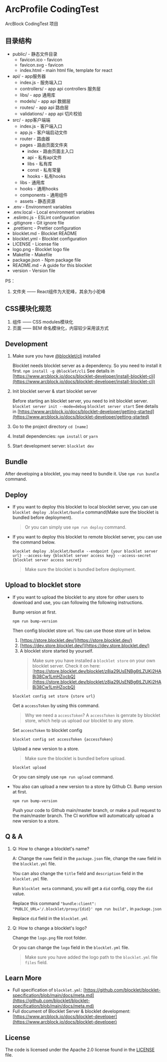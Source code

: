 # ArcProfile CodingTest

ArcBlock CodingTest 项目

## 目录结构

- public/ - 静态文件目录
  - favicon.ico - favicon
  - favicon.svg - favicon
  - index.html - main html file, template for react
- api/    - app服务器
  - index.js - 服务端入口
  - controllers/ - app api controllers 服务层
  - libs/ - app 通用库
  - models/ - app api 数据层
  - routes/ - app api 路由层
  - validations/ - app api 切片校验
- src/    - app客户端端
  - index.js - 客户端入口
  - app.js   - 客户端启动文件
  - router   - 路由器
  - pages    - 路由页面文件夹
      - index - 路由页面主入口
      - api  - 私有api文件
      - libs - 私有库
      - const - 私有常量
      - hooks - 私有hooks
  - libs     - 通用库
  - hooks    - 通用hooks
  - components    - 通用组件
  - assets   - 静态资源
- .env - Environment variables
- .env.local - Local environment variables
- .eslintrc.js - ESLint configuration
- .gitignore - Git ignore file
- .prettierrc - Prettier configuration
- blocklet.md - Blocklet README
- blocklet.yml - Blocklet configuration
- LICENSE - License file
- logo.png - Blocklet logo file
- Makefile - Makefile
- package.json - Npm package file
- README.md - A guide for this blocklet
- version - Version file

PS： 
1. 文件夹 —— React组件为大驼峰，其余为小驼峰

## CSS模块化规范

1. 组件 —— CSS modules模块化
2. 页面 —— BEM 命名模块化，内容较少采用该方式
 
## Development

1. Make sure you have [@blocklet/cli](https://www.npmjs.com/package/@blocklet/cli) installed

   Blocklet needs blocklet server as a dependency. So you need to install it first.
   `npm install -g @blocklet/cli`
   See details in [https://www.arcblock.io/docs/blocklet-developer/install-blocklet-cli](https://www.arcblock.io/docs/blocklet-developer/install-blocklet-cli)

2. Init blocklet server & start blocklet server

   Before starting an blocklet server, you need to init blocklet server.
   `blocklet server init --mode=debug`
   `blocklet server start`
   See details in [https://www.arcblock.io/docs/blocklet-developer/getting-started](https://www.arcblock.io/docs/blocklet-developer/getting-started)

3. Go to the project directory `cd [name]`
4. Install dependencies: `npm install` or `yarn`
5. Start development server: `blocklet dev`

## Bundle

After developing a blocklet, you may need to bundle it. Use `npm run bundle` command.

## Deploy

- If you want to deploy this blocklet to local blocklet server, you can use `blocklet deploy .blocklet/bundle` command(Make sure the blocklet is bundled before deployment).
  > Or you can simply use `npm run deploy` command.
- If you want to deploy this blocklet to remote blocklet server, you can use the command below.

  ```shell
  blocklet deploy .blocklet/bundle --endpoint {your blocklet server url} --access-key {blocklet server access key} --access-secret {blocklet server access secret}
  ```

  > Make sure the blocklet is bundled before deployment.

## Upload to blocklet store

- If you want to upload the blocklet to any store for other users to download and use, you can following the following instructions.

  Bump version at first.

  ```shell
  npm run bump-version
  ```

  Then config blocklet store url.
  You can use those store url in below.

  1. [https://store.blocklet.dev/](https://store.blocklet.dev/)
  2. [https://dev.store.blocklet.dev/](https://dev.store.blocklet.dev/)
  3. A blocklet store started by yourself.
     > Make sure you have installed a `blocklet store` on your own blocklet server. Check it on here: [https://store.blocklet.dev/blocklet/z8ia29UsENBg6tLZUKi2HABj38Cw1LmHZocbQ](https://store.blocklet.dev/blocklet/z8ia29UsENBg6tLZUKi2HABj38Cw1LmHZocbQ)

  ```shell
  blocklet config set store {store url}
  ```

  Get a `accessToken` by using this command.

  > Why we need a `accessToken`?
  > A `accessToken` is genrate by blocklet store, which help us upload our blocklet to any store.

  Set `accessToken` to blocklet config

  ```shell
  blocklet config set accessToken {accessToken}
  ```

  Upload a new version to a store.

  > Make sure the blocklet is bundled before upload.

  ```shell
  blocklet upload
  ```

  Or you can simply use `npm run upload` command.

- You also can upload a new version to a store by Github CI.
  Bump version at first.

  ```shell
  npm run bump-version
  ```

  Push your code to Github main/master branch, or make a pull request to the main/master branch.
  The CI workflow will automatically upload a new version to a store.

## Q & A

1. Q: How to change a blocklet's name?

   A: Change the `name` field in the `package.json` file, change the `name` field in the `blocklet.yml` file.

   You can also change the `title` field and `description` field in the `blocklet.yml` file.

   Run `blocklet meta` command, you will get a `did` config, copy the `did` value.

   Replace this command `"bundle:client": "PUBLIC_URL='/.blocklet/proxy/{did}' npm run build",` in `package.json`

   Replace `did` field in the `blocklet.yml`

2. Q: How to change a blocklet's logo?

   Change the `logo.png` file root folder.

   Or you can change the `logo` field in the `blocklet.yml` file.

   > Make sure you have added the logo path to the `blocklet.yml` file `files` field.

## Learn More

- Full specification of `blocklet.yml`: [https://github.com/blocklet/blocklet-specification/blob/main/docs/meta.md](https://github.com/blocklet/blocklet-specification/blob/main/docs/meta.md)
- Full document of Blocklet Server & blocklet development: [https://www.arcblock.io/docs/blocklet-developer](https://www.arcblock.io/docs/blocklet-developer)

## License

The code is licensed under the Apache 2.0 license found in the
[LICENSE](LICENSE) file.
